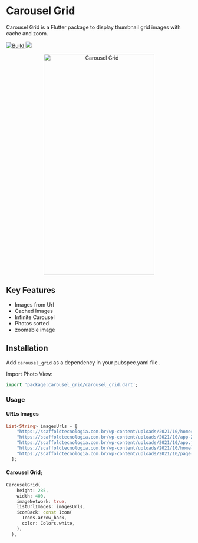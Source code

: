 # Carousel Grid

Carousel Grid is a Flutter package to display thumbnail grid images with cache and zoom.

<p align="start">
  <a href="https://pub.dev/packages/carousel_grid">
    <img src="https://img.shields.io/badge/build-passing-green"
         alt="Build">
  </a>
  <a href="https://pub.dev/packages/carousel_grid"><img src="https://img.shields.io/badge/pub-v1.0.0-blue"></a>
  
</p>

<p align="center">
  <img src="https://raw.githubusercontent.com/BeshoyMelika/flutter-gallery-package/master/images/example.gif" alt="Carousel Grid" width="300" height="600" />
</p>


## Key Features
* Images from Url
* Cached Images
* Infinite Carousel 
* Photos sorted 
* zoomable image

## Installation

Add `carousel_grid` as a dependency in your pubspec.yaml file .

Import Photo View:
```dart
import 'package:carousel_grid/carousel_grid.dart';
```

### Usage

#### URLs Images
``` dart
List<String> imagesUrls = [
    "https://scaffoldtecnologia.com.br/wp-content/uploads/2021/10/home4.jpg",
    "https://scaffoldtecnologia.com.br/wp-content/uploads/2021/10/app-2.png",
    "https://scaffoldtecnologia.com.br/wp-content/uploads/2021/10/app.jpg",
    "https://scaffoldtecnologia.com.br/wp-content/uploads/2021/10/home-1.jpg",
    "https://scaffoldtecnologia.com.br/wp-content/uploads/2021/10/page-1.png",
  ];
```


#### Carousel Grid;

```dart
CarouselGrid(
    height: 285,
    width: 400,
    imageNetwork: true,
    listUrlImages: imagesUrls,
    iconBack: const Icon(
      Icons.arrow_back,
      color: Colors.white,
    ),
  ),
```
